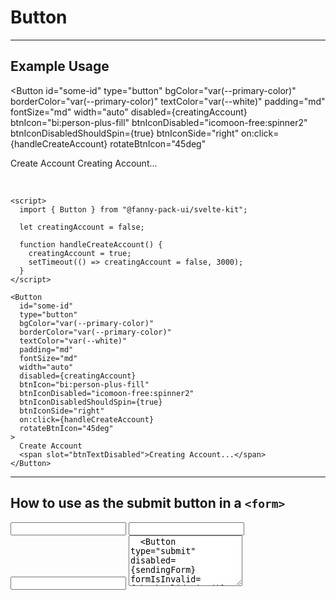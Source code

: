 <script lang="ts">
  import Icon from "@iconify/svelte";
  // import Prism from "prismjs";
  // // Svelte code highlighting: https://github.com/pngwn/prism-svelte
  // import "prism-svelte";
  import { Button, Input, Select, Textarea, Tooltip, Grid, Row, Col } from "/src/lib";

  let creatingAccount = false;
  let savingData = false;

  let sendingForm = false;
  let name = "";
  let subject = "";
  let email = "";
  let message = "";
  $: checkValidation = () => {
    let isInvalid = true;
    if (name && subject && email && message) {
      isInvalid = false;
    }
    return isInvalid;
  }

  function handleSubmit() {
    sendingForm = true;
    setTimeout(() => {
      sendingForm = false;
      name = "";
      subject = "";
      email = "";
      message = "";
    }, 3000);
  }

  const colorOptions = [
    "var(--primary-color)",
    "var(--secondary-color)",
    "var(--tertiary-color)",
    "var(--white)",
    "var(--black)",
    "var(--transparent)"
  ];
  const sizeOptions = ["xs","sm","md","lg","xl"];
  let selectedBgColor = "var(--primary-color)";
  let selectedBorderColor = "var(--primary-color)";
  let selectedTextColor = "var(--white)";
  let selectedBtnPadding = "md";
  let selectedBtnFontSize = "md";
  let selectedBtnWidth = "auto";
  let showInteractiveButtons = true;

  function handleCreateAccount() {
    creatingAccount = true;
    setTimeout(() => creatingAccount = false, 3000);
  }

  function handleSaveData() {
    savingData = true;
    setTimeout(() => savingData = false, 3000);
  }

  function handleRefreshInteractiveBtns() {
    showInteractiveButtons = false;
    setTimeout(() => {
      showInteractiveButtons = true;
    }, 0);
  }
</script>


# Button

---

## Example Usage

<Button
  id="some-id"
  type="button"
  bgColor="var(--primary-color)"
  borderColor="var(--primary-color)"
  textColor="var(--white)"
  padding="md"
  fontSize="md"
  width="auto"
  disabled={creatingAccount}
  btnIcon="bi:person-plus-fill"
  btnIconDisabled="icomoon-free:spinner2"
  btnIconDisabledShouldSpin={true}
  btnIconSide="right"
  on:click={handleCreateAccount}
  rotateBtnIcon="45deg"
>
  Create Account
  <span slot="btnTextDisabled">Creating Account...</span>
</Button>

<br>

```
<script>
  import { Button } from "@fanny-pack-ui/svelte-kit";

  let creatingAccount = false;

  function handleCreateAccount() {
    creatingAccount = true;
    setTimeout(() => creatingAccount = false, 3000);
  }
</script>

<Button
  id="some-id"
  type="button"
  bgColor="var(--primary-color)"
  borderColor="var(--primary-color)"
  textColor="var(--white)"
  padding="md"
  fontSize="md"
  width="auto"
  disabled={creatingAccount}
  btnIcon="bi:person-plus-fill"
  btnIconDisabled="icomoon-free:spinner2"
  btnIconDisabledShouldSpin={true}
  btnIconSide="right"
  on:click={handleCreateAccount}
  rotateBtnIcon="45deg"
>
  Create Account
  <span slot="btnTextDisabled">Creating Account...</span>
</Button>
```

---

## How to use as the submit button in a `<form>`

<form method="POST" on:submit|preventDefault={handleSubmit}>
  <Input type="text" bind:value={name} label="Your Name" />
  <Input type="text" bind:value={subject} label="Subject" />
  <Input type="text" bind:value={email} label="Your Email Address" />
  <Textarea bind:value={message} label="Message" rows="5" />
  <Button type="submit" disabled={sendingForm} formIsInvalid={checkValidation()} btnIcon="fa:send">
    Send
  </Button>
</form>

<br><br>

```
<script>
  let sendingForm = false;
  let name = "";
  let subject = "";
  let email = "";
  let message = "";

  // Not an actual form validation.
  $: checkValidation = () => {
    let isInvalid = true;
    if (name && subject && email && message) {
      isInvalid = false;
    }
    return isInvalid;
  }

  async function handleSubmit(event) {
    sendingForm = true;

    // Custom event listener goes here.
    // See https://kit.svelte.dev/docs/form-actions#progressive-enhancement-custom-event-listener
  }
</script>

<form method="POST" on:submit|preventDefault={handleSubmit}>
  <Input type="text" bind:value={name} label="Your Name" />
  <Input type="text" bind:value={subject} label="Subject" />
  <Input type="text" bind:value={email} label="Your Email Address" />
  <Textarea bind:value={message} label="Message" rows="5" />
  <Button type="submit" disabled={sendingForm} formIsInvalid={checkValidation()} btnIcon="fa:send">
    Send
  </Button>
</form>
```

---

## Interactive Example

<div class="interactive-example">
  <div class="light-bg">
    {#if showInteractiveButtons}
      <Button
        bgColor={selectedBgColor}
        borderColor={selectedBorderColor}
        textColor={selectedTextColor}
        padding={selectedBtnPadding}
        fontSize={selectedBtnFontSize}
        width={selectedBtnWidth}
        disabled={creatingAccount}
        btnIcon="bi:person-plus-fill"
        btnIconDisabled="bi:gear-wide-connected"
        btnIconDisabledShouldSpin={true}
        btnIconSide="right"
        on:click={handleCreateAccount}
      >
        Create Account
        <span slot="btnTextDisabled">Creating Account...</span>
      </Button>
    {/if}
  </div>

  <div class="dark-bg">
    {#if showInteractiveButtons}
      <Button
        bgColor={selectedBgColor}
        borderColor={selectedBorderColor}
        textColor={selectedTextColor}
        padding={selectedBtnPadding}
        fontSize={selectedBtnFontSize}
        width={selectedBtnWidth}
        disabled={creatingAccount}
        btnIcon="bi:person-plus-fill"
        btnIconDisabled="bi:gear-wide-connected"
        btnIconDisabledShouldSpin={true}
        btnIconSide="right"
        on:click={handleCreateAccount}
      >
        Create Account
        <span slot="btnTextDisabled">Creating Account...</span>
      </Button>
    {/if}
  </div>
</div>

<br>

<Grid
  colPaddingX={10}
  colPaddingY={10}
  rowMarginsX={-10}
  equalColWidths
>
  <Row>
    <Col>
      <Select
        label="Background Color"
        options={colorOptions}
        bind:value={selectedBgColor}
        on:change={handleRefreshInteractiveBtns}
      />
    </Col>
    <Col>
      <Select
        label="Font Size"
        options={sizeOptions}
        bind:value={selectedBtnFontSize}
        on:change={handleRefreshInteractiveBtns}
      />
    </Col>
  </Row>
  <Row>
    <Col>
      <Select
        label="Border Color"
        options={colorOptions}
        bind:value={selectedBorderColor}
        on:change={handleRefreshInteractiveBtns}
      />
    </Col>
    <Col>
      <Select
        label="Padding"
        options={sizeOptions}
        bind:value={selectedBtnPadding}
        on:change={handleRefreshInteractiveBtns}
      />
    </Col>
  </Row>
  <Row>
    <Col>
      <Select
        label="Text Color"
        options={colorOptions}
        bind:value={selectedTextColor}
        on:change={handleRefreshInteractiveBtns}
      />
    </Col>
    <Col>
      <Select
        label="Width"
        options={["auto","full"]}
        bind:value={selectedBtnWidth}
        on:change={handleRefreshInteractiveBtns}
      />
    </Col>
  </Row>
</Grid>

---

## Icon Buttons
You can create buttons that have only icons (i.e. no text). Do not pass any slots in between the opening `<Button>` and closing `</Button>` tags and provide the `btnIcon` and/or `btnIconDisabled` props.

<Button
  btnIcon="ion:save-sharp" 
  padding="lg"
  fontSize="lg"
  disabled={savingData}
  title="Save File"
  on:click={handleSaveData}
></Button>

<br>

```
<script>
  let savingData = false;

  function handleSaveData() {
    savingData = true;
    setTimeout(() => savingData = false, 3000);
  }
</script>

<Button
  btnIcon="ion:save-sharp" 
  padding="lg"
  fontSize="lg"
  disabled={savingData}
  title="Save File"
  on:click={handleSaveData}
></Button>
```

<br>

Another option for creating icon buttons is to pass an Iconify icon component to the default slot:

<Button
  btnIcon=""
  padding="10px 20px"
  disabled={savingData}
  title="Save File"
  on:click={handleSaveData}
>
  <Icon icon="ion:save-sharp" width=40 />
  <span slot="btnTextDisabled">
    <Icon icon="icomoon-free:spinner2" class="fp-spin" width=40 />
  </span>
</Button>

<br>

```
<script>
  import Icon from "@iconify/svelte";

  let savingData = false;

  function handleSaveData() {
    savingData = true;
    setTimeout(() => savingData = false, 3000);
  }
</script>

<Button
  btnIcon=""
  padding="10px 20px"
  disabled={savingData}
  title="Save File"
  on:click={handleSaveData}
>
  <Icon icon="ion:save-sharp" width=40 />
  <span slot="btnTextDisabled">
    <Icon icon="icomoon-free:spinner2" class="fp-spin" width=40 />
  </span>
</Button>
```

**NOTES:**

* You need to set `btnIcon=""` to remove any other icons that would be displayed as part of this `<Button>` component's props.
* You can pass another icon to the `btnTextDisabled` slot if you want to display a disabled state.
* The nice thing about this option is that you can set any Iconify props on the `<Icon>` component (e.g. the `width` prop in the example above.)

---

## Custom Button Styles

There are situations where you might want to tweak (or even completely overhaul) the look of a button. For example, you might need uniquely styled buttons when creating a login page that has buttons for different authentication providers or maybe you want to make some minor modifications to the styles of buttons in your header or footer.

You can customize these buttons almost infinitely by passing different values to the `bgColor`, `borderColor`, `textColor`, `padding`, and `fontSize` props. You can also change or remove the button icons.

---

## Props
| Prop name | Type | Possible values | Default value | Description |
| --------- | ---- | --------------- | ------------- | ----------- |
| `type` | `string` | `button`, `submit`, `reset` | `button` | Specify the type of button. |
| `bgColor` | `string` | Any CSS variable color from your `theme.css` file. | `var(--primary-color)` | This prop is for the button's `background-color`. The default value can be set in the `/src/defaults.ts` file. |
| `borderColor` | `string` | Any CSS variable color from your `theme.css` file. | `var(--primary-color)` | This prop is for the button's `border-color`. The default value can be set in the `/src/defaults.ts` file. |
| `textColor` | `string` | Any CSS variable color from your `theme.css` file. | `var(--white)` | This prop is for the button's `color`. The default value can be set in the `/src/defaults.ts` file. |
| `padding` | `string` | `xs`, `sm`, `md`, `lg`, `xl`, or any CSS padding value. | `md` | Alter the padding of the button. The default value can be set in the `/src/defaults.ts` file.<br><br>If you pass a custom value (e.g. `"5px"`, `"10px 20px"`, `"var(--btn-padding)"`), then the button will apply that value. |
| `fontSize` | `string` | `xs`, `sm`, `md`, `lg`, `xl` | `md` | Alter the font size of the button. The default value can be set in the `/src/defaults.ts` file. |
| `width` | `string` | `auto`, `full` | `auto` | `auto` will be wide enough to fit the contents of the button. `full` will fill the width of the button's parent element. |
| `disabled` | `boolean` | `true`, `false` | `false` | This will disable the button and display the `btnTextDisabled` text and the `btnIconDisabled` (if it has been set). |
| `formIsInvalid` | `boolean` | `true`, `false` | `false` | This only applies to `submit` buttons (`<Button type="submit" />`). If `formIsInvalid=true`, then the button will be disabled, but it will NOT show the disabled icon or text. It will just prevent the user from submitting the form. |
| `btnIcon` | `string` | Any icon name from the Iconify library. | The default value can be set in the `/src/defaults.ts` file. | See the heading [Configure Default Component Settings](/get-started#configure-default-component-settings) on the Get Started page for instructions on how to set the default value. <br><br> You can pass an empty string to remove the button icon. If either the `btnIcon` or `btnIconDisabled` is set to an empty string, then no button icons or disabled button icons will be displayed with the button. This is intentional by design because it could look strange if you have a button icon during a regular state and then no icon during a disabled state and vice versa. If you don't want icons on your buttons, but would like to change the button text when a button is disabled, then refer to the `btnTextDisabled` slot below. |
| `btnIconDisabled` | `string` | See `btnIcon`. | See `btnIcon`. | See `btnIcon`. |
| `btnIconDisabledShouldSpin` | `boolean` | `true`, `false` | `true` | A value of `true` will cause the icon on a disabled button to spin which would provide user feedback for loading states (e.g. saving data, loading page content). A value of `false` will prevent the icon on a disabled button from spinning. |
| `btnIconSide` | `string` | `left`, `right` | `left` | This sets the icon to either the left or right side of the button. |
| `rotateBtnIcon` (optional) | `string` | Any number with `deg` appended to the end. | `"0deg"` (i.e. no rotation) | You can pass a rotate value to this prop and the icon will be rotated according to the value you pass. For example, `"45deg"` will rotate the icon 45 degrees. |
| `rotateBtnIconDisabled` (optional) <td colspan=5>Refer to the `rotateBtnIcon` prop above. |

<br><br>

## Slots
| Slot name | Default value | Description |
| --------- | ------------- | ----------- |
| Default slot (optional) | `Button Text` | The text that will be displayed in the button. |
| `btnTextDisabled` (optional) | `Disabled Button Text` | This is the text that will appear when the button is in a disabled state. If the `btnTextDisabled` slot is not provided, then the text that is passed through the default slot will be used if/when the button is disabled. |

<br><br>

## Event Forwarding
| Event | Description |
| ----- | ----------- |
| `on:click` | This component forwards the `click` event, so you can call an event handler when a user clicks this `<Button>` component. |

<br><br>

## Style Notes
Depending on the colors that you use as your `primary`, `secondary`, and `tertiary` colors, you might need to change the values for the button text colors in your `theme.css` file. These are the class names that you need to look at:

```
"text-color-for-primary-bg"
"text-color-for-secondary-bg"
"text-color-for-tertiary-bg"
```

<style>
  .interactive-example {
    display: flex;

    & div {
      flex: 1;
      min-height: 150px;
      display: flex;
      justify-content: space-evenly;
      align-items: center;
      padding: 20px;
    }

    & .light-bg {
      background-color: var(--neutral-200);
      border-radius: var(--border-radius) 0 0 var(--border-radius);
    }

    & .dark-bg {
      background-color: var(--neutral-900);
      border-radius: 0 var(--border-radius) var(--border-radius) 0;
    }
  }
</style>
